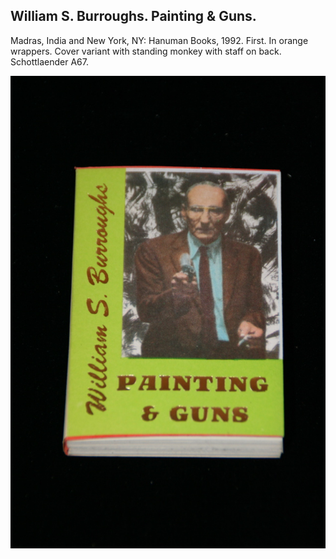 ## William S. Burroughs. Painting & Guns.

Madras, India and New York, NY: Hanuman Books, 1992. First. In orange wrappers. Cover variant with standing monkey with staff on back. Schottlaender A67.

![Painting & Guns](../assets/images/painting-guns-1.jpg)
